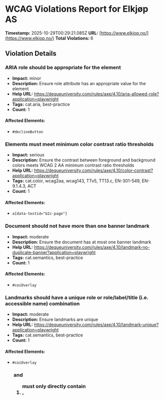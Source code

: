 # WCAG Violations Report for Elkjøp AS

**Timestamp:** 2025-10-29T00:29:21.085Z
**URL:** [https://www.elkjop.no/](https://www.elkjop.no/)
**Total Violations:** 6

## Violation Details

### ARIA role should be appropriate for the element

- **Impact:** minor
- **Description:** Ensure role attribute has an appropriate value for the element
- **Help URL:** https://dequeuniversity.com/rules/axe/4.10/aria-allowed-role?application=playwright
- **Tags:** cat.aria, best-practice
- **Count:** 1

#### Affected Elements:

- `#declineButton`

### Elements must meet minimum color contrast ratio thresholds

- **Impact:** serious
- **Description:** Ensure the contrast between foreground and background colors meets WCAG 2 AA minimum contrast ratio thresholds
- **Help URL:** https://dequeuniversity.com/rules/axe/4.10/color-contrast?application=playwright
- **Tags:** cat.color, wcag2aa, wcag143, TTv5, TT13.c, EN-301-549, EN-9.1.4.3, ACT
- **Count:** 1

#### Affected Elements:

- `a[data-testid="b2c-page"]`

### Document should not have more than one banner landmark

- **Impact:** moderate
- **Description:** Ensure the document has at most one banner landmark
- **Help URL:** https://dequeuniversity.com/rules/axe/4.10/landmark-no-duplicate-banner?application=playwright
- **Tags:** cat.semantics, best-practice
- **Count:** 1

#### Affected Elements:

- `#coiOverlay`

### Landmarks should have a unique role or role/label/title (i.e. accessible name) combination

- **Impact:** moderate
- **Description:** Ensure landmarks are unique
- **Help URL:** https://dequeuniversity.com/rules/axe/4.10/landmark-unique?application=playwright
- **Tags:** cat.semantics, best-practice
- **Count:** 1

#### Affected Elements:

- `#coiOverlay`

### <ul> and <ol> must only directly contain <li>, <script> or <template> elements

- **Impact:** serious
- **Description:** Ensure that lists are structured correctly
- **Help URL:** https://dequeuniversity.com/rules/axe/4.10/list?application=playwright
- **Tags:** cat.structure, wcag2a, wcag131, EN-301-549, EN-9.1.3.1
- **Count:** 1

#### Affected Elements:

- `article[data-cms="dy-recommendation"] > div > ul`

### <li> elements must be contained in a <ul> or <ol>

- **Impact:** serious
- **Description:** Ensure <li> elements are used semantically
- **Help URL:** https://dequeuniversity.com/rules/axe/4.10/listitem?application=playwright
- **Tags:** cat.structure, wcag2a, wcag131, EN-301-549, EN-9.1.3.1
- **Count:** 3

#### Affected Elements:

- `button > .xl\:flex-col.text-\(--header-text\).px-4`
- `div[data-component="AccountPopoverMenu"] > .xl\:flex-col.text-\(--header-text\).px-4`
- `a[data-testid="cart"] > .xl\:flex-col.text-\(--header-text\).px-4`
